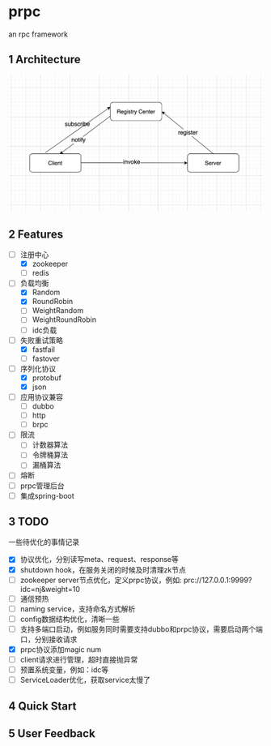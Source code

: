 # prpc
an rpc framework

## 1 Architecture

![prpc architecture](imgs/prpc-architecture.png)


## 2 Features

- [ ] 注册中心
    - [x] zookeeper
    - [ ] redis
- [ ] 负载均衡
    - [x] Random
    - [x] RoundRobin
    - [ ] WeightRandom
    - [ ] WeightRoundRobin
    - [ ] idc负载
- [ ] 失败重试策略
    - [x] fastfail
    - [ ] fastover
- [ ] 序列化协议
    - [x] protobuf
    - [x] json
- [ ] 应用协议兼容
    - [ ] dubbo
    - [ ] http
    - [ ] brpc
- [ ] 限流
    - [ ] 计数器算法
    - [ ] 令牌桶算法
    - [ ] 漏桶算法
- [ ] 熔断
- [ ] prpc管理后台
- [ ] 集成spring-boot

## 3 TODO

一些待优化的事情记录

- [x] 协议优化，分别读写meta、request、response等
- [x] shutdown hook，在服务关闭的时候及时清理zk节点
- [ ] zookeeper server节点优化，定义prpc协议，例如: prc://127.0.0.1:9999?idc=nj&weight=10
- [ ] 通信预热
- [ ] naming service，支持命名方式解析
- [ ] config数据结构优化，清晰一些
- [ ] 支持多端口启动，例如服务同时需要支持dubbo和prpc协议，需要启动两个端口，分别接收请求
- [x] prpc协议添加magic num
- [ ] client请求进行管理，超时直接抛异常
- [ ] 预置系统变量，例如：idc等
- [ ] ServiceLoader优化，获取service太慢了

## 4 Quick Start





## 5 User Feedback


